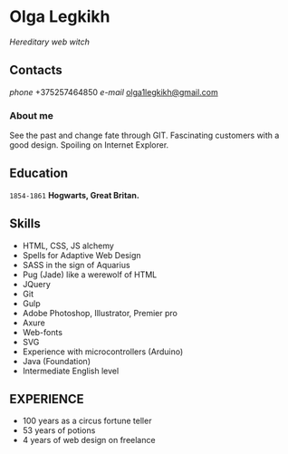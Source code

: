 # Olga Legkikh
*Hereditary web witch*
## Contacts
*phone* +375257464850
*e-mail* olga1legkikh@gmail.com

### About me
See the past and change fate through GIT.
Fascinating customers with a good design.
Spoiling on Internet Explorer.

## Education

`1854-1861`
__Hogwarts, Great Britan.__

## Skills
-	HTML, CSS, JS alchemy
-	Spells for Adaptive Web Design
-	SASS in the sign of Aquarius
-	Pug (Jade) like a werewolf of HTML
-	JQuery
-	Git
-	Gulp
-	Adobe Photoshop, Illustrator, Premier pro
-	Axure
-	Web-fonts
-	SVG 
-	Experience with microcontrollers (Arduino)
-	Java (Foundation)
-	Intermediate English level

## EXPERIENCE
- 100 years as a circus fortune teller
- 53 years of potions
- 4 years of web design on freelance